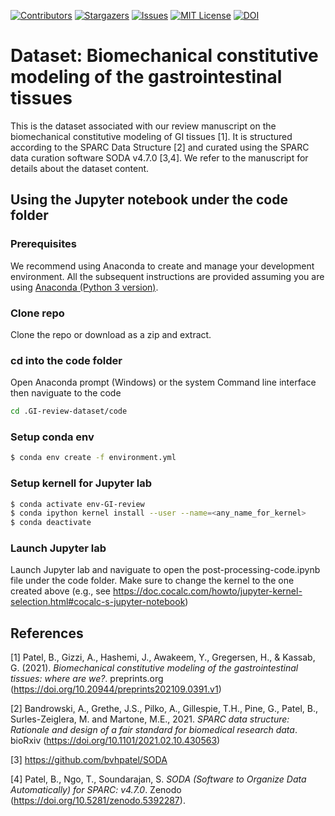 [![Contributors][contributors-shield]][contributors-url]
[![Stargazers][stars-shield]][stars-url]
[![Issues][issues-shield]][issues-url]
[![MIT License][license-shield]][license-url]
[![DOI](https://zenodo.org/badge/404439394.svg)](https://zenodo.org/badge/latestdoi/404439394)

# Dataset: Biomechanical constitutive modeling of the gastrointestinal tissues
This is the dataset associated with our review manuscript on the biomechanical constitutive modeling of GI tissues [1]. It is structured according to the SPARC Data Structure [2] and curated using the SPARC data curation software SODA v4.7.0 [3,4]. We refer to the manuscript for details about the dataset content.

## Using the Jupyter notebook under the code folder

### Prerequisites 
We recommend using Anaconda to create and manage your development environment. All the subsequent instructions are provided assuming you are using [Anaconda (Python 3 version)](https://www.anaconda.com/products/individual).

### Clone repo
Clone the repo or download as a zip and extract.

### cd into the code folder

Open Anaconda prompt (Windows) or the system Command line interface then naviguate to the code
```sh
cd .GI-review-dataset/code

```

### Setup conda env
```sh
$ conda env create -f environment.yml
```

### Setup kernell for Jupyter lab
```sh
$ conda activate env-GI-review
$ conda ipython kernel install --user --name=<any_name_for_kernel>
$ conda deactivate
```
### Launch Jupyter lab
Launch Jupyter lab and naviguate to open the post-processing-code.ipynb file under the code folder. Make sure to change the kernel to the one created above (e.g., see https://doc.cocalc.com/howto/jupyter-kernel-selection.html#cocalc-s-jupyter-notebook)


## References
[1] Patel, B., Gizzi, A., Hashemi, J., Awakeem, Y., Gregersen, H., & Kassab, G. (2021). *Biomechanical constitutive modeling of the gastrointestinal tissues: where are we?*. preprints.org (https://doi.org/10.20944/preprints202109.0391.v1)

[2] Bandrowski, A., Grethe, J.S., Pilko, A., Gillespie, T.H., Pine, G., Patel, B., Surles-Zeiglera, M. and Martone, M.E., 2021. *SPARC data structure: Rationale and design of a fair standard for biomedical research data*. bioRxiv (https://doi.org/10.1101/2021.02.10.430563)

[3] https://github.com/bvhpatel/SODA

[4] Patel, B., Ngo, T., Soundarajan, S. *SODA (Software to Organize Data Automatically) for SPARC: v4.7.0*. Zenodo (https://doi.org/10.5281/zenodo.5392287). 


[contributors-shield]: https://img.shields.io/github/contributors/bvhpatel/GI-review-dataset.svg?style=flat-square
[contributors-url]: https://github.com/bvhpatel/GI-review-dataset/graphs/contributors
[stars-shield]: https://img.shields.io/github/stars/bvhpatel/GI-review-dataset.svg?style=flat-square
[stars-url]: https://github.com/bvhpatel/GI-review-dataset/stargazers
[issues-shield]: https://img.shields.io/github/issues/bvhpatel/GI-review-dataset.svg?style=flat-square
[issues-url]: https://github.com/bvhpatel/GI-review-dataset/issues
[license-shield]: https://img.shields.io/github/license/bvhpatel/GI-review-dataset.svg?style=flat-square
[license-url]: https://github.com/bvhpatel/GI-review-dataset/blob/master/LICENSE
